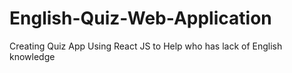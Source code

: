 # English-Quiz-Web-Application
Creating Quiz App Using React JS to Help who has lack of English knowledge
